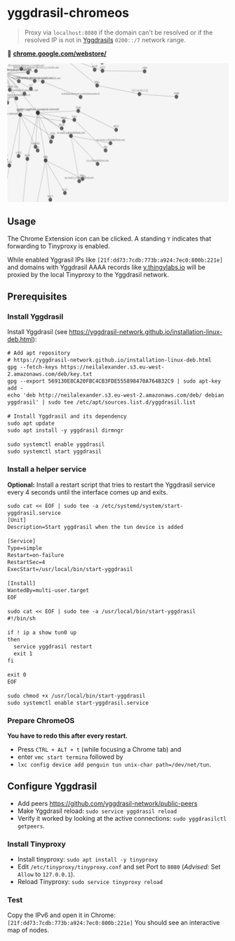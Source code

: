 # yggdrasil-chromeos

> Proxy via `localhost:8080` if the domain can't be resolved or if the resolved IP is not in [Yggdrasils](https://yggdrasil-network.github.io/) `0200::/7` network range.

🔖 **[chrome.google.com/webstore/](https://chrome.google.com/webstore/detail/yggdrasil-via-%60localhost8/hcgljgobhoaeojnhikfmnhdpmgbmflec)**

![Yggdrasil tree](screenshot.png)

## Usage

The Chrome Extension icon can be clicked. A standing `Y` indicates that forwarding to Tinyproxy is enabled.

While enabled Yggrasil IPs like `[21f:dd73:7cdb:773b:a924:7ec0:800b:221e]` and domains with Yggdrasil AAAA records like [y.thingylabs.io](http://y.thingylabs.io) will be proxied by the local Tinyproxy to the Yggdrasil network.

## Prerequisites

### Install Yggdrasil
Install Yggdrasil (see https://yggdrasil-network.github.io/installation-linux-deb.html):
```
# Add apt repository
# https://yggdrasil-network.github.io/installation-linux-deb.html
gpg --fetch-keys https://neilalexander.s3.eu-west-2.amazonaws.com/deb/key.txt
gpg --export 569130E8CA20FBC4CB3FDE555898470A764B32C9 | sudo apt-key add -
echo 'deb http://neilalexander.s3.eu-west-2.amazonaws.com/deb/ debian yggdrasil' | sudo tee /etc/apt/sources.list.d/yggdrasil.list

# Install Yggdrasil and its dependency
sudo apt update
sudo apt install -y yggdrasil dirmngr

sudo systemctl enable yggdrasil
sudo systemctl start yggdrasil
```
### Install a helper service
**Optional:** Install a restart script that tries to restart the Yggdrasil service every 4 seconds until the interface comes up and exits.

```
sudo cat << EOF | sudo tee -a /etc/systemd/system/start-yggdrasil.service
[Unit]
Description=Start yggdrasil when the tun device is added

[Service]
Type=simple
Restart=on-failure
RestartSec=4
ExecStart=/usr/local/bin/start-yggdrasil

[Install]
WantedBy=multi-user.target
EOF

sudo cat << EOF | sudo tee -a /usr/local/bin/start-yggdrasil
#!/bin/sh

if ! ip a show tun0 up
then
  service yggdrasil restart
  exit 1
fi

exit 0
EOF

sudo chmod +x /usr/local/bin/start-yggdrasil
sudo systemctl enable start-yggdrasil.service
```

### Prepare ChromeOS
**You have to redo this after every restart.**

- Press `CTRL + ALT + t` (while focusing a Chrome tab) and
- enter `vmc start termina` followed by
- `lxc config device add penguin tun unix-char path=/dev/net/tun`.

## Configure Yggdrasil
- Add peers https://github.com/yggdrasil-network/public-peers
- Make Yggdrasil reload: `sudo service yggdrasil reload`
- Verify it worked by looking at the active connections: `sudo yggdrasilctl getpeers`.

### Install Tinyproxy
- Install tinyproxy: `sudo apt install -y tinyproxy`
- Edit `/etc/tinyproxy/tinyproxy.conf` and set Port to `8080` (*Advised:* Set `Allow` to `127.0.0.1`).
- Reload Tinyproxy: `sudo service tinyproxy reload`

### Test

Copy the IPv6 and open it in Chrome: `[21f:dd73:7cdb:773b:a924:7ec0:800b:221e]` You should see an interactive map of nodes.
